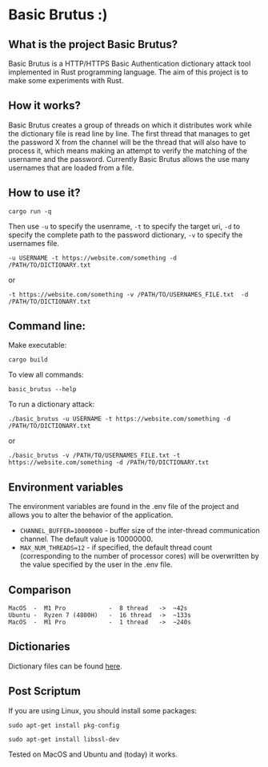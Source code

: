# Basic Brutus :)

## What is the project Basic Brutus?

Basic Brutus is a HTTP/HTTPS Basic Authentication dictionary attack tool implemented in Rust programming language. The aim of this project is to make some experiments with Rust.

## How it works?

Basic Brutus creates a group of threads on which it distributes work while the dictionary file is read line by line. The first thread that manages to get the password X from the channel will be the thread that will also have to process it, which means making an attempt to verify the matching of the username and the password.
Currently Basic Brutus allows the use many usernames that are loaded from a file.

## How to use it?

```
cargo run -q
```

Then use `-u` to specify the usenrame, `-t` to specify the target uri, `-d` to specify the complete path to the password dictionary, `-v` to specify the usernames file.

```
-u USERNAME -t https://website.com/something -d /PATH/TO/DICTIONARY.txt
```
or
```
-t https://website.com/something -v /PATH/TO/USERNAMES_FILE.txt  -d /PATH/TO/DICTIONARY.txt
```

## Command line:

Make executable:

```
cargo build
```

To view all commands:

```
basic_brutus --help
```

To run a dictionary attack:

```
./basic_brutus -u USERNAME -t https://website.com/something -d /PATH/TO/DICTIONARY.txt
```
or
```
./basic_brutus -v /PATH/TO/USERNAMES_FILE.txt -t https://website.com/something -d /PATH/TO/DICTIONARY.txt
```

## Environment variables

The environment variables are found in the .env file of the project and allows you to alter the behavior of the application.

- `CHANNEL_BUFFER=10000000` - buffer size of the inter-thread communication channel. The default value is 10000000.
- `MAX_NUM_THREADS=12` - if specified, the default thread count (corresponding to the number of processor cores) will be overwritten by the value specified by the user in the .env file.

## Comparison

```
MacOS  -  M1 Pro            -  8 thread   ->  ~42s
Ubuntu -  Ryzen 7 (4800H)   -  16 thread  ->  ~133s
MacOS  -  M1 Pro            -  1 thread   ->  ~240s
```

## Dictionaries

Dictionary files can be found [here](https://github.com/berandal666/Passwords).

## Post Scriptum

If you are using Linux, you should install some packages:

```
sudo apt-get install pkg-config

sudo apt-get install libssl-dev
```

Tested on MacOS and Ubuntu and (today) it works.
